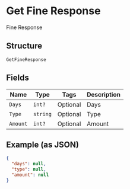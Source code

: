 
# Get Fine Response

Fine Response

## Structure

`GetFineResponse`

## Fields

| Name | Type | Tags | Description |
|  --- | --- | --- | --- |
| `Days` | `int?` | Optional | Days |
| `Type` | `string` | Optional | Type |
| `Amount` | `int?` | Optional | Amount |

## Example (as JSON)

```json
{
  "days": null,
  "type": null,
  "amount": null
}
```

